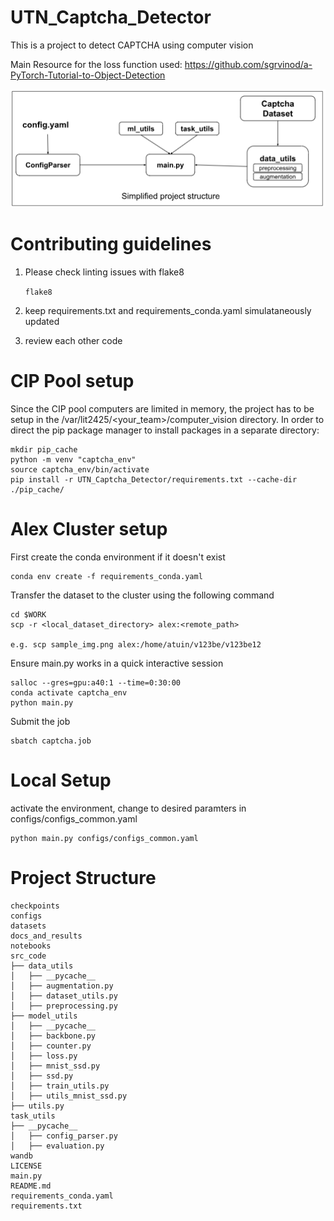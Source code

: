 # UTN_Captcha_Detector

This is a project to detect CAPTCHA using computer vision

Main Resource for the loss function used: https://github.com/sgrvinod/a-PyTorch-Tutorial-to-Object-Detection

![Project_Structure](docs_and_results/images/project_structure.png "Project Structure")

# Contributing guidelines

1. Please check linting issues with flake8

   ``flake8``
2. keep requirements.txt and requirements_conda.yaml simulataneously updated
3. review each other code

# CIP Pool setup

Since the CIP pool computers are limited in memory, the project has to be setup in the /var/lit2425/<your_team>/computer_vision directory.
In order to direct the pip package manager to install packages in a separate directory:

```
mkdir pip_cache
python -m venv "captcha_env"
source captcha_env/bin/activate
pip install -r UTN_Captcha_Detector/requirements.txt --cache-dir ./pip_cache/
```

# Alex Cluster setup

First create the conda environment if it doesn't exist

```
conda env create -f requirements_conda.yaml
```

Transfer the dataset to the cluster using the following command

```
cd $WORK
scp -r <local_dataset_directory> alex:<remote_path>

e.g. scp sample_img.png alex:/home/atuin/v123be/v123be12
```

Ensure main.py works in a quick interactive session

```
salloc --gres=gpu:a40:1 --time=0:30:00
conda activate captcha_env
python main.py
```

Submit the job

```
sbatch captcha.job
```

# Local Setup

activate the environment, change to desired paramters in configs/configs_common.yaml

```
python main.py configs/configs_common.yaml
```


# Project Structure

```
checkpoints  
configs  
datasets  
docs_and_results  
notebooks  
src_code  
├── data_utils  
│   ├── __pycache__  
│   ├── augmentation.py  
│   ├── dataset_utils.py  
│   ├── preprocessing.py  
├── model_utils  
│   ├── __pycache__  
│   ├── backbone.py  
│   ├── counter.py  
│   ├── loss.py  
│   ├── mnist_ssd.py  
│   ├── ssd.py  
│   ├── train_utils.py  
│   ├── utils_mnist_ssd.py  
├── utils.py  
task_utils  
├── __pycache__  
│   ├── config_parser.py  
│   ├── evaluation.py  
wandb  
LICENSE  
main.py  
README.md  
requirements_conda.yaml  
requirements.txt

```
